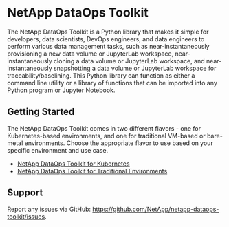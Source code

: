 NetApp DataOps Toolkit
=========

The NetApp DataOps Toolkit is a Python library that makes it simple for developers, data scientists, DevOps engineers, and data engineers to perform various data management tasks, such as near-instantaneously provisioning a new data volume or JupyterLab workspace, near-instantaneously cloning a data volume or JupyterLab workspace, and near-instantaneously snapshotting a data volume or JupyterLab workspace for traceability/baselining. This Python library can function as either a command line utility or a library of functions that can be imported into any Python program or Jupyter Notebook.

## Getting Started

The NetApp DataOps Toolkit comes in two different flavors - one for Kubernetes-based environments, and one for traditional VM-based or bare-metal environments. Choose the appropriate flavor to use based on your specific environment and use case.

- [NetApp DataOps Toolkit for Kubernetes](netapp_dataops_k8s/)
- [NetApp DataOps Toolkit for Traditional Environments](netapp_dataops_traditional/)

## Support

Report any issues via GitHub: https://github.com/NetApp/netapp-dataops-toolkit/issues.
